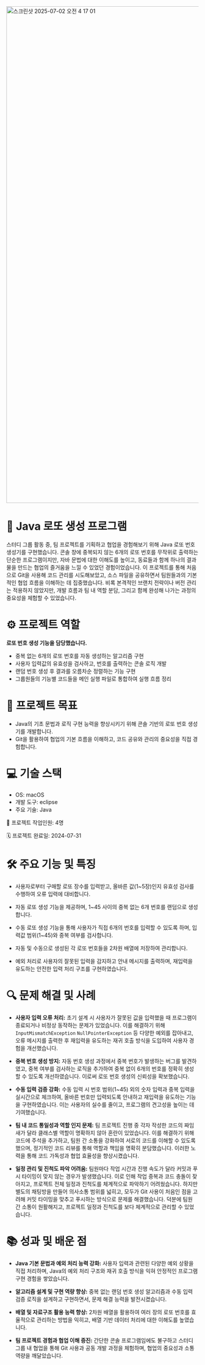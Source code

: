 
<img width="1302" alt="스크린샷 2025-07-02 오전 4 17 01" src="https://github.com/user-attachments/assets/5793c61e-b413-46ca-9fb8-d88272ccc4fd" />

# 🤑 Java 로또 생성 프로그램
스터디 그룹 활동 중, 팀 프로젝트를 기획하고 협업을 경험해보기 위해 Java 로또 번호 생성기를 구현했습니다. 
콘솔 창에 중복되지 않는 6개의 로또 번호를 무작위로 출력하는 단순한 프로그램이지만, 자바 문법에 대한 이해도를 높이고, 
동료들과 함께 하나의 결과물을 만드는 협업의 즐거움을 느낄 수 있었던 경험이었습니다.
이 프로젝트를 통해 처음으로 Git을 사용해 코드 관리를 시도해보았고, 
소스 파일을 공유하면서 팀원들과의 기본적인 협업 흐름을 이해하는 데 집중했습니다. 
비록 본격적인 브랜치 전략이나 버전 관리는 적용하지 않았지만, 개발 흐름과 팀 내 역할 분담, 
그리고 함께 완성해 나가는 과정의 중요성을 체험할 수 있었습니다.

# ⚙️ 프로젝트 역할

**로또 번호 생성 기능을 담당했습니다.**

- 중복 없는 6개의 로또 번호를 자동 생성하는 알고리즘 구현  
- 사용자 입력값의 유효성을 검사하고, 번호를 출력하는 콘솔 로직 개발  
- 랜덤 번호 생성 후 결과를 오름차순 정렬하는 기능 구현  
- 그룹원들의 기능별 코드들을 메인 실행 파일로 통합하여 실행 흐름 정리


# 🎯 프로젝트 목표

- Java의 기초 문법과 로직 구현 능력을 향상시키기 위해 콘솔 기반의 로또 번호 생성기를 개발합니다.
- Git을 활용하여 협업의 기본 흐름을 이해하고, 코드 공유와 관리의 중요성을 직접 경험합니다.
  


# 💻 기술 스택
- OS: macOS
- 개발 도구: eclipse
- 주요 기술: Java

👥 프로젝트 작업인원: 4명

🗓️ 프로젝트 완료일: 2024-07-31

# 🛠️ 주요 기능 및 특징

- 사용자로부터 구매할 로또 장수를 입력받고, 올바른 값(1~5장)인지 유효성 검사를 수행하여 오류 입력에 대비합니다.

- 자동 로또 생성 기능을 제공하며, 1~45 사이의 중복 없는 6개 번호를 랜덤으로 생성합니다.

- 수동 로또 생성 기능을 통해 사용자가 직접 6개의 번호를 입력할 수 있도록 하며, 입력값 범위(1~45)와 중복 여부를 검사합니다.

- 자동 및 수동으로 생성된 각 로또 번호들을 2차원 배열에 저장하여 관리합니다.

- 예외 처리로 사용자의 잘못된 입력을 감지하고 안내 메시지를 출력하며, 재입력을 유도하는 안전한 입력 처리 구조를 구현하였습니다.


# 🔍 문제 해결 및 사례
- **사용자 입력 오류 처리:**
초기 설계 시 사용자가 잘못된 값을 입력했을 때 프로그램이 종료되거나 비정상 동작하는 문제가 있었습니다. 
이를 해결하기 위해 `InputMismatchException` `NullPointerException` 등 다양한 예외를 잡아내고, 
오류 메시지를 출력한 후 재입력을 유도하는 재귀 호출 방식을 도입하여 사용자 경험을 개선했습니다.

- **중복 번호 생성 방지:**
자동 번호 생성 과정에서 중복 번호가 발생하는 버그를 발견하였고, 
중복 여부를 검사하는 로직을 추가하여 중복 없이 6개의 번호를 정확히 생성할 수 있도록 개선하였습니다. 
이로써 로또 번호 생성의 신뢰성을 확보했습니다.

- **수동 입력 검증 강화:**
수동 입력 시 번호 범위(1~45) 외의 숫자 입력과 중복 입력을 실시간으로 체크하여,
올바른 번호만 입력되도록 안내하고 재입력을 유도하는 기능을 구현하였습니다.
이는 사용자의 실수를 줄이고, 프로그램의 견고성을 높이는 데 기여했습니다.

- **팀 내 코드 통일성과 역할 인지 문제:**
팀 프로젝트 진행 중 각자 작성한 코드의 짜임새가 달라 클래스별 역할이 명확하지 않아 혼란이 있었습니다. 
이를 해결하기 위해 코드에 주석을 추가하고, 팀원 간 소통을 강화하여 서로의 코드를 이해할 수 있도록 했으며, 
정기적인 코드 리뷰를 통해 역할과 책임을 명확히 분담했습니다. 
이러한 노력을 통해 코드 가독성과 협업 효율성을 향상시켰습니다.

- **일정 관리 및 진척도 파악 어려움:** 팀원마다 작업 시간과 진행 속도가 달라 커밋과 푸시 타이밍이 맞지 않는 경우가 발생했습니다.
이로 인해 작업 중복과 코드 충돌이 잦아지고, 프로젝트 전체 일정과 진척도를 체계적으로 파악하기 어려웠습니다.
하지만 별도의 채팅방을 만들어 의사소통 범위를 넓히고,
모두가 Git 사용이 처음인 점을 고려해 커밋 타이밍을 맞추고 푸시하는 방식으로 문제를 해결했습니다.
덕분에 팀원 간 소통이 원활해지고, 프로젝트 일정과 진척도를 보다 체계적으로 관리할 수 있었습니다.


# 📚 성과 및 배운 점
- **Java 기본 문법과 예외 처리 능력 강화:** 사용자 입력과 관련된 다양한 예외 상황을 직접 처리하며, Java의 예외 처리 구조와 재귀 호출 방식을 익혀 안정적인 프로그램 구현 경험을 쌓았습니다.
  
- **알고리즘 설계 및 구현 역량 향상:** 중복 없는 랜덤 번호 생성 알고리즘과 수동 입력 검증 로직을 설계하고 구현하면서, 문제 해결 능력을 발전시켰습니다.
  
- **배열 및 자료구조 활용 능력 향상:** 2차원 배열을 활용하여 여러 장의 로또 번호를 효율적으로 관리하는 방법을 익히고, 배열 기반 데이터 처리에 대한 이해도를 높였습니다.
  
- **팀 프로젝트 경험과 협업 이해 증진:** 간단한 콘솔 프로그램임에도 불구하고 스터디 그룹 내 협업을 통해 Git 사용과 공동 개발 과정을 체험하며, 협업의 중요성과 소통 역량을 깨달았습니다.
